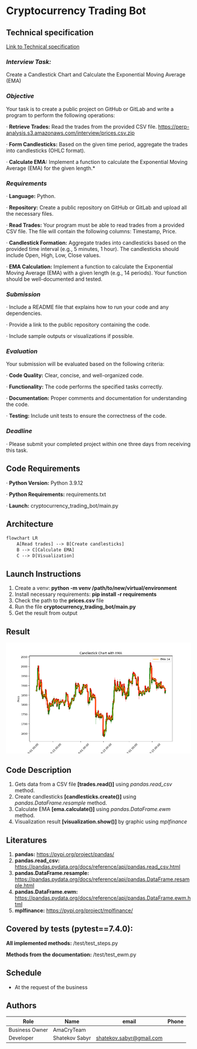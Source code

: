 # Cryptocurrency Trading Bot

## Technical specification

[Link to Technical specification](https://docs.google.com/forms/d/e/1FAIpQLSclBNFgcGeG36NmLK2FGPOcyhKBDpRyFGWtsR5K-IE31NyMnw/viewform)

### *Interview Task:*
Create a Candlestick Chart and Calculate the Exponential Moving Average (EMA)

### *Objective*
Your task is to create a public project on GitHub or GitLab and write a program to perform the following operations:

· **Retrieve Trades:** Read the trades from the provided CSV file. https://perp-analysis.s3.amazonaws.com/interview/prices.csv.zip

· **Form Candlesticks:** Based on the given time period, aggregate the trades into candlesticks (OHLC format).

· **Calculate EMA:** Implement a function to calculate the Exponential Moving Average (EMA) for the given length.*

### *Requirements*

· **Language:** Python.

· **Repository:** Create a public repository on GitHub or GitLab and upload all the necessary files.

· **Read Trades:** Your program must be able to read trades from a provided CSV file. The file will contain the following columns: Timestamp, Price.

· **Candlestick Formation:** Aggregate trades into candlesticks based on the provided time interval (e.g., 5 minutes, 1 hour). The candlesticks should include Open, High, Low, Close values.

· **EMA Calculation:** Implement a function to calculate the Exponential Moving Average (EMA) with a given length (e.g., 14 periods). Your function should be well-documented and tested.

### *Submission*

· Include a README file that explains how to run your code and any dependencies.

· Provide a link to the public repository containing the code.

· Include sample outputs or visualizations if possible.

### *Evaluation*

Your submission will be evaluated based on the following criteria:

· **Code Quality:** Clear, concise, and well-organized code.

· **Functionality:** The code performs the specified tasks correctly.

· **Documentation:** Proper comments and documentation for understanding the code.

· **Testing:** Include unit tests to ensure the correctness of the code.

### *Deadline*

· Please submit your completed project within one three days from receiving this task.

## Code Requirements
· **Python Version:** Python 3.9.12

· **Python Requirements:** requirements.txt

· **Launch:** cryptocurrency_trading_bot/main.py

## Architecture

```mermaid
flowchart LR
    A[Read trades] --> B[Create candlesticks]
    B --> C[Calculate EMA]
    C --> D[Visualization]
```

## Launch Instructions

1. Create a venv: **python -m venv /path/to/new/virtual/environment**
2. Install necessary requirements: **pip install -r requirements**
3. Check the path to the **prices.csv** file
4. Run the file **cryptocurrency_trading_bot/main.py**
5. Get the result from output

## Result

![result.png](cryptocurrency_trading_bot%2Fassets%2Fresult.png)

## Code Description
1. Gets data from a CSV file **[trades.read()]** using _pandas.read_csv_ method.
2. Create candlesticks **[candlesticks.create()]** using _pandas.DataFrame.resample_ method.
3. Calculate EMA **[ema.calculate()]** using _pandas.DataFrame.ewm_ method.
4. Visualization result **[visualization.show()]** by graphic using _mplfinance_

## Literatures
1. **pandas:** https://pypi.org/project/pandas/
2. **pandas.read_csv:** https://pandas.pydata.org/docs/reference/api/pandas.read_csv.html
3. **pandas.DataFrame.resample:** https://pandas.pydata.org/docs/reference/api/pandas.DataFrame.resample.html
4. **pandas.DataFrame.ewm:** https://pandas.pydata.org/docs/reference/api/pandas.DataFrame.ewm.html
5. **mplfinance:** https://pypi.org/project/mplfinance/

## Covered by tests (pytest==7.4.0):
**All implemented methods:** 
/test/test_steps.py

**Methods from the documentation:**
/test/test_ewm.py

## Schedule
- At the request of the business

## Authors

| Role           | Name           | email                                                       | Phone |
|----------------|----------------|-------------------------------------------------------------|-------|
| Business Owner | AmaCryTeam     |                                                             |       |
| Developer      | Shatekov Sabyr | [shatekov.sabyr@gmail.com](mailto:shatekov.sabyr@gmail.com) |       |
